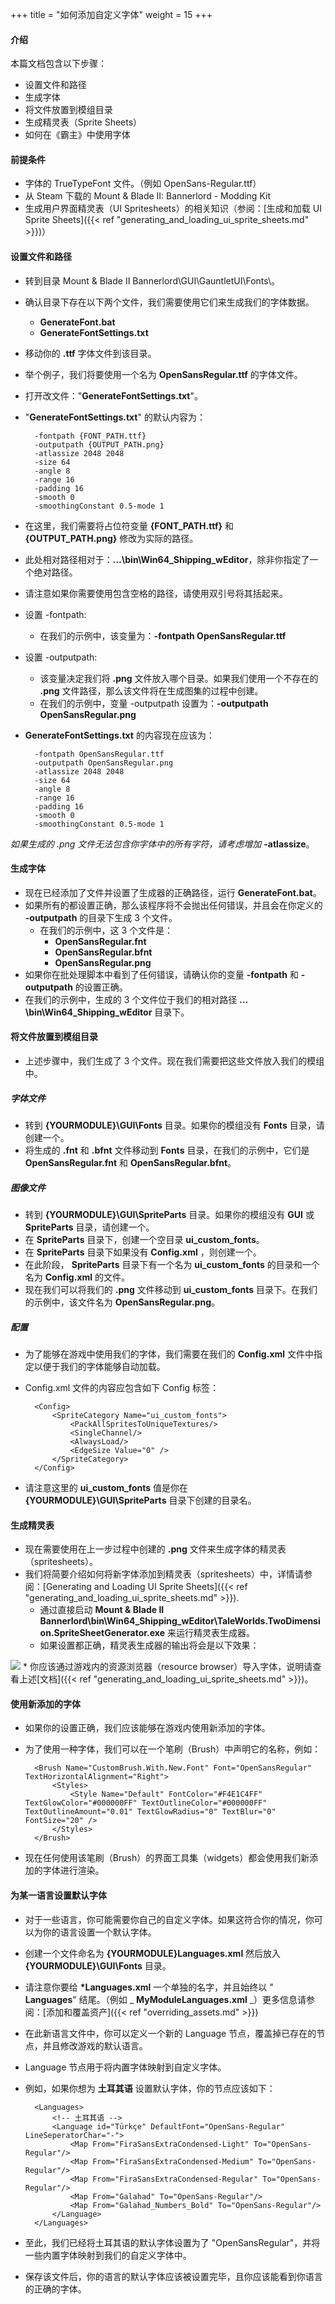 +++
title = "如何添加自定义字体"
weight = 15
+++


#### 介绍

本篇文档包含以下步骤：

* 设置文件和路径
* 生成字体
* 将文件放置到模组目录
* 生成精灵表（Sprite Sheets）
* 如何在《霸主》中使用字体

#### 前提条件

* 字体的 TrueTypeFont 文件。（例如 OpenSans-Regular.ttf）
* 从 Steam 下载的 Mount &amp; Blade II: Bannerlord - Modding Kit
* 生成用户界面精灵表（UI Spritesheets）的相关知识（参阅：[生成和加载 UI Sprite Sheets]({{< ref "generating_and_loading_ui_sprite_sheets.md" >}})）

#### 设置文件和路径

* 转到目录 Mount &amp; Blade II Bannerlord\GUI\GauntletUI\Fonts\。
* 确认目录下存在以下两个文件，我们需要使用它们来生成我们的字体数据。
	* **GenerateFont.bat**
	* **GenerateFontSettings.txt**
* 移动你的 **.ttf** 字体文件到该目录。
* 举个例子，我们将要使用一个名为 **OpenSansRegular.ttf** 的字体文件。
* 打开改文件：&quot;**GenerateFontSettings.txt**&quot;。
* &quot;**GenerateFontSettings.txt**&quot; 的默认内容为：

		-fontpath {FONT_PATH.ttf}
		-outputpath {OUTPUT_PATH.png}
		-atlassize 2048 2048
		-size 64
		-angle 8
		-range 16
		-padding 16
		-smooth 0
		-smoothingConstant 0.5-mode 1

* 在这里，我们需要将占位符变量 **{FONT\_PATH.ttf}** 和 **{OUTPUT\_PATH.png}** 修改为实际的路径。
* 此处相对路径相对于：**…\bin\Win64_Shipping_wEditor**，除非你指定了一个绝对路径。
* 请注意如果你需要使用包含空格的路径，请使用双引号将其括起来。
* 设置 -fontpath:
	* 在我们的示例中，该变量为：**-fontpath OpenSansRegular.ttf**
* 设置 -outputpath:
	* 该变量决定我们将 **.png** 文件放入哪个目录。如果我们使用一个不存在的 **.png** 文件路径，那么该文件将在生成图集的过程中创建。
	* 在我们的示例中，变量 -outputpath 设置为：**-outputpath OpenSansRegular.png**
* **GenerateFontSettings.txt** 的内容现在应该为：

		-fontpath OpenSansRegular.ttf
		-outputpath OpenSansRegular.png
		-atlassize 2048 2048
		-size 64
		-angle 8
		-range 16
		-padding 16
		-smooth 0
		-smoothingConstant 0.5-mode 1

_如果生成的 .png 文件无法包含你字体中的所有字符，请考虑增加_ **-atlassize**。

#### 生成字体

* 现在已经添加了文件并设置了生成器的正确路径，运行 **GenerateFont.bat**。
* 如果所有的都设置正确，那么该程序将不会抛出任何错误，并且会在你定义的 **-outputpath** 的目录下生成 3 个文件。
	* 在我们的示例中，这 3 个文件是：
		* **OpenSansRegular.fnt**
		* **OpenSansRegular.bfnt**
		* **OpenSansRegular.png**
* 如果你在批处理脚本中看到了任何错误，请确认你的变量 **-fontpath** 和 **-outputpath** 的设置正确。
* 在我们的示例中，生成的 3 个文件位于我们的相对路径 **…\bin\Win64_Shipping_wEditor** 目录下。

#### 将文件放置到模组目录

* 上述步骤中，我们生成了 3 个文件。现在我们需要把这些文件放入我们的模组中。

##### 字体文件

* 转到 **{YOURMODULE}\GUI\Fonts** 目录。如果你的模组没有 **Fonts** 目录，请创建一个。
* 将生成的 **.fnt** 和 **.bfnt** 文件移动到 **Fonts** 目录，在我们的示例中，它们是 **OpenSansRegular.fnt** 和 **OpenSansRegular.bfnt**。

##### 图像文件

* 转到 **{YOURMODULE}\GUI\SpriteParts** 目录。如果你的模组没有 **GUI** 或 **SpriteParts** 目录，请创建一个。
* 在 **SpriteParts** 目录下，创建一个空目录 **ui\_custom\_fonts**。
* 在 **SpriteParts** 目录下如果没有 **Config.xml** ，则创建一个。
* 在此阶段， **SpriteParts** 目录下有一个名为 **ui\_custom\_fonts** 的目录和一个名为 **Config.xml** 的文件。
* 现在我们可以将我们的 **.png** 文件移动到 **ui\_custom\_fonts** 目录下。在我们的示例中，该文件名为 **OpenSansRegular.png**。

##### 配置

* 为了能够在游戏中使用我们的字体，我们需要在我们的 **Config.xml** 文件中指定以便于我们的字体能够自动加载。
* Config.xml 文件的内容应包含如下 Config 标签：

		<Config>
			<SpriteCategory Name="ui_custom_fonts">
				<PackAllSpritesToUniqueTextures/>
				<SingleChannel/>
				<AlwaysLoad/>
				<EdgeSize Value="0" />
			</SpriteCategory>
		</Config>

* 请注意这里的 **ui\_custom\_fonts** 值是你在 **{YOURMODULE}\GUI\SpriteParts** 目录下创建的目录名。

#### 生成精灵表

* 现在需要使用在上一步过程中创建的 **.png** 文件来生成字体的精灵表（spritesheets）。
* 我们将简要介绍如何将新字体添加到精灵表（spritesheets）中，详情请参阅：[Generating and Loading UI Sprite Sheets]({{< ref "generating_and_loading_ui_sprite_sheets.md" >}}).
	* 通过直接启动 **Mount &amp; Blade II Bannerlord\bin\Win64\_Shipping\_wEditor\TaleWorlds.TwoDimension.SpriteSheetGenerator.exe** 来运行精灵表生成器。
	* 如果设置都正确，精灵表生成器的输出将会是以下效果：
<img src="/img/how_to_add_custom_fonts/spritesheet_generator.png"/>
	* 你应该通过游戏内的资源浏览器（resource browser）导入字体，说明请查看上述[文档]({{< ref "generating_and_loading_ui_sprite_sheets.md" >}})。

#### 使用新添加的字体

* 如果你的设置正确，我们应该能够在游戏内使用新添加的字体。
* 为了使用一种字体，我们可以在一个笔刷（Brush）中声明它的名称，例如：

		<Brush Name="CustomBrush.With.New.Font" Font="OpenSansRegular" TextHorizontalAlignment="Right">
			<Styles>
				<Style Name="Default" FontColor="#F4E1C4FF" TextGlowColor="#000000FF" TextOutlineColor="#000000FF" TextOutlineAmount="0.01" TextGlowRadius="0" TextBlur="0" FontSize="20" />
			</Styles>
		</Brush>

* 现在任何使用该笔刷（Brush）的界面工具集（widgets）都会使用我们新添加的字体进行渲染。

#### 为某一语言设置默认字体

* 对于一些语言，你可能需要你自己的自定义字体。如果这符合你的情况，你可以为你的语言设置一个默认字体。
* 创建一个文件命名为 **{YOURMODULE}Languages.xml** 然后放入 **{YOURMODULE}\GUI\Fonts** 目录。
* 请注意你要给 **\*Languages.xml** 一个单独的名字，并且始终以 &quot; **Languages**&quot; 结尾。（例如 _ **MyModuleLanguages.xml** _）更多信息请参阅：[添加和覆盖资产]({{< ref "overriding_assets.md" >}})
* 在此新语言文件中，你可以定义一个新的 Language 节点，覆盖掉已存在的节点，并且修改游戏的默认语言。
* Language 节点用于将内置字体映射到自定义字体。  
* 例如，如果你想为 **土耳其语** 设置默认字体，你的节点应该如下：

		<Languages>
			<!-- 土耳其语 -->
			<Language id="Türkçe" DefaultFont="OpenSans-Regular" LineSeperatorChar="-">
				<Map From="FiraSansExtraCondensed-Light" To="OpenSans-Regular"/>
				<Map From="FiraSansExtraCondensed-Medium" To="OpenSans-Regular"/>
				<Map From="FiraSansExtraCondensed-Regular" To="OpenSans-Regular"/>
				<Map From="Galahad" To="OpenSans-Regular"/>
				<Map From="Galahad_Numbers_Bold" To="OpenSans-Regular"/>
			</Language>
		</Languages>

* 至此，我们已经将土耳其语的默认字体设置为了 &quot;OpenSansRegular&quot;，并将一些内置字体映射到我们的自定义字体中。
* 保存该文件后，你的语言的默认字体应该被设置完毕，且你应该能看到你语言的正确的字体。